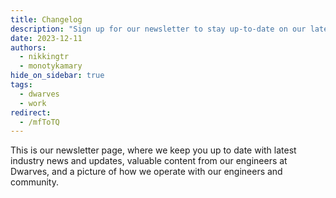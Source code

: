 ```yaml
---
title: Changelog
description: "Sign up for our newsletter to stay up-to-date on our latest news, tips, and updates. We'll deliver valuable content straight to your inbox, keeping you informed and engaged with stuff happening at Dwarves."
date: 2023-12-11
authors:
  - nikkingtr
  - monotykamary
hide_on_sidebar: true
tags:
  - dwarves
  - work
redirect:
  - /mfToTQ
---
```


This is our newsletter page, where we keep you up to date with latest industry news and updates, valuable content from our engineers at Dwarves, and a picture of how we operate with our engineers and community.
